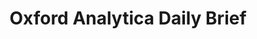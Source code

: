 ---
layout: post
title:  "Oxford Analytica Daily Brief"
category: post
type: 
siteurl: http://www.oxan.com/services/subscription-analysis/daily-brief/
image: assets/img/oxan.jpg
skills: ['HTML/CSS', 'Javascript']
---
